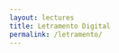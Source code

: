 ```yaml
---
layout: lectures
title: Letramento Digital
permalink: /letramento/
---
```


<!-- You can download the lectures here. We will try to upload lectures prior to their corresponding classes. -->